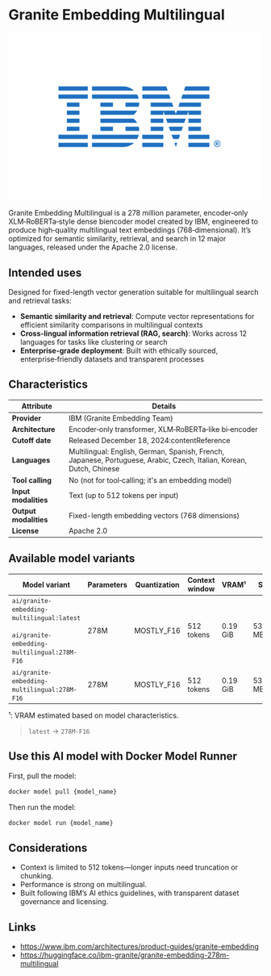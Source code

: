 # Granite Embedding Multilingual

![logo](https://github.com/docker/model-cards/raw/refs/heads/main/logos/ibm-280x184-overview.svg)

Granite Embedding Multilingual is a 278 million parameter, encoder‑only XLM‑RoBERTa‑style dense biencoder model created by IBM, engineered to produce high‑quality multilingual text embeddings (768‑dimensional). It’s optimized for semantic similarity, retrieval, and search in 12 major languages, released under the Apache 2.0 license.

## Intended uses

Designed for fixed-length vector generation suitable for multilingual search and retrieval tasks:

- **Semantic similarity and retrieval**: Compute vector representations for efficient similarity comparisons in multilingual contexts
- **Cross-lingual information retrieval (RAG, search)**: Works across 12 languages for tasks like clustering or search
- **Enterprise-grade deployment**: Built with ethically sourced, enterprise‑friendly datasets and transparent processes

## Characteristics

| Attribute             | Details                                                                                                              |
|-----------------------|----------------------------------------------------------------------------------------------------------------------|
| **Provider**          | IBM (Granite Embedding Team)                                                                                         |
| **Architecture**      | Encoder‑only transformer, XLM‑RoBERTa‑like bi‑encoder                                                                |
| **Cutoff date**       | Released December 18, 2024:contentReference                                                                          |
| **Languages**         | Multilingual: English, German, Spanish, French, Japanese, Portuguese, Arabic, Czech, Italian, Korean, Dutch, Chinese |
| **Tool calling**      | No (not for tool‑calling; it's an embedding model)                                                                   |
| **Input modalities**  | Text (up to 512 tokens per input)                                                                                    |
| **Output modalities** | Fixed-length embedding vectors (768 dimensions)                                                                      |
| **License**           | Apache 2.0                                                                                                           |


## Available model variants

| Model variant | Parameters | Quantization | Context window | VRAM¹ | Size |
|---------------|------------|--------------|----------------|------|-------|
| `ai/granite-embedding-multilingual:latest`<br><br>`ai/granite-embedding-multilingual:278M-F16` | 278M | MOSTLY_F16 | 512 tokens | 0.19 GiB | 530.18 MB |
| `ai/granite-embedding-multilingual:278M-F16` | 278M | MOSTLY_F16 | 512 tokens | 0.19 GiB | 530.18 MB |

¹: VRAM estimated based on model characteristics.

> `latest` → `278M-F16`

## Use this AI model with Docker Model Runner

First, pull the model:

```bash
docker model pull {model_name}
```

Then run the model:

```bash
docker model run {model_name}
```

## Considerations

- Context is limited to 512 tokens—longer inputs need truncation or chunking.
- Performance is strong on multilingual.
- Built following IBM’s AI ethics guidelines, with transparent dataset governance and licensing.

## Links
- https://www.ibm.com/architectures/product-guides/granite-embedding
- https://huggingface.co/ibm-granite/granite-embedding-278m-multilingual
